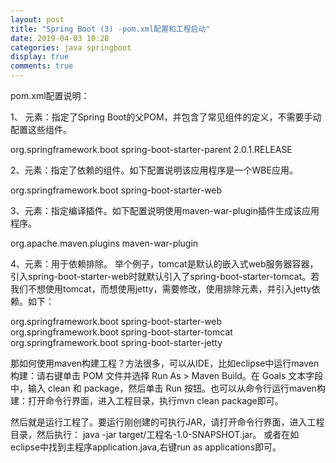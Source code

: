```yaml
---
layout: post
title: "Spring Boot (3) -pom.xml配置和工程启动"
date: 2019-04-03 10:28
categories: java springboot
display: true
comments: true
---
```


  pom.xml配置说明：

  1、  <parent>元素：指定了Spring Boot的父POM，并包含了常见组件的定义，不需要手动配置这些组件。

  <parent>
        <groupId>org.springframework.boot</groupId>
		<artifactId>spring-boot-starter-parent</artifactId>
		<version>2.0.1.RELEASE</version>
  </parent>

  2、<dependency>元素：指定了依赖的组件。如下配置说明该应用程序是一个WBE应用。

  <dependency>
		<groupId>org.springframework.boot</groupId>
		<artifactId>spring-boot-starter-web</artifactId>			
  </dependency>

  3、<build>元素：指定编译插件。如下配置说明使用maven-war-plugin插件生成该应用程序。

  <build>
		<plugins>
			<plugin>
				<groupId>org.apache.maven.plugins</groupId>
				<artifactId>maven-war-plugin</artifactId>
			</plugin>
		</plugins>
  </build>

  4、<exclusions>元素：用于依赖排除。
  举个例子，tomcat是默认的嵌入式web服务器容器，引入spring-boot-starter-web时就默认引入了spring-boot-starter-tomcat。若我们不想使用tomcat，而想使用jetty，需要修改<dependency>，使用排除<exclusions>元素，并引入jetty依赖。如下：

  <dependencies>
    <dependency>
        <groupId>org.springframework.boot</groupId>
        <artifactId>spring-boot-starter-web</artifactId>
        <exclusions>
            <exclusion>
                <groupId>org.springframework.boot</groupId>
                <artifactId>spring-boot-starter-tomcat</artifactId>
            </exclusion>
        </exclusions>
    </dependency>
    <dependency>
        <groupId>org.springframework.boot</groupId>
        <artifactId>spring-boot-starter-jetty</artifactId>
    </dependency>
</dependencies>
 
  那如何使用maven构建工程？方法很多，可以从IDE，比如eclipse中运行maven构建：请右键单击 POM 文件并选择 Run As > Maven Build。在 Goals 文本字段中，输入 clean 和 package，然后单击 Run 按钮。也可以从命令行运行maven构建：打开命令行界面，进入工程目录，执行mvn clean package即可。

  然后就是运行工程了。要运行刚创建的可执行JAR，请打开命令行界面，进入工程目录，然后执行：
  java -jar target/工程名-1.0-SNAPSHOT.jar。
  或者在如eclipse中找到主程序application.java,右键run as applications即可。
 




  


  
